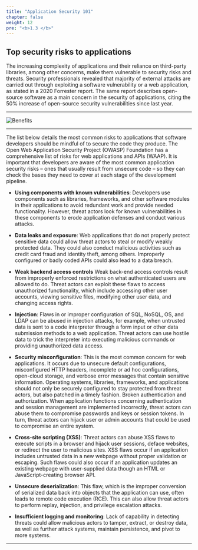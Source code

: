 ```yaml
---
title: "Application Security 101"
chapter: false
weight: 12
pre: "<b>1.3 </b>"
---
```


## Top security risks to applications

The increasing complexity of applications and their reliance on third-party libraries, among other concerns, make them vulnerable to security risks and threats. Security professionals revealed that majority of external attacks are carried out through exploiting a software vulnerability or a web application, as stated in a 2020 Forrester report. The same report describes open-source software as a main concern in the security of applications, citing the 50% increase of open-source security vulnerabilities since last year.

---

![Benefits](/images/101-1.png)

---

The list below details the most common risks to applications that software developers should be mindful of to secure the code they produce. The Open Web Application Security Project (OWASP) Foundation has a comprehensive list of risks for web applications and APIs (WAAP). It is important that developers are aware of the most common application security risks – ones that usually result from unsecure code – so they can check the bases they need to cover at each stage of the development pipeline.

- **Using components with known vulnerabilities**: Developers use components such as libraries, frameworks, and other software modules in their applications to avoid redundant work and provide needed functionality. However, threat actors look for known vulnerabilities in these components to erode application defenses and conduct various attacks.

- **Data leaks and exposure**: Web applications that do not properly protect sensitive data could allow threat actors to steal or modify weakly protected data. They could also conduct malicious activities such as credit card fraud and identity theft, among others.  Improperly configured or badly coded APIs could also lead to a data breach.

- **Weak backend access controls** Weak back-end access controls result from improperly enforced restrictions on what authenticated users are allowed to do. Threat actors can exploit these flaws to access unauthorized functionality, which include accessing other user accounts, viewing sensitive files, modifying other user data, and changing access rights.

- **Injection**: Flaws in or improper configuration of SQL, NoSQL, OS, and LDAP can be abused in injection attacks, for example, when untrusted data is sent to a code interpreter through a form input or other data submission methods to a web application. Threat actors can use hostile data to trick the interpreter into executing malicious commands or providing unauthorized data access.

- **Security misconfiguration**: This is the most common concern for web applications. It occurs due to unsecure default configurations, misconfigured HTTP headers, incomplete or ad hoc configurations, open-cloud storage, and verbose error messages that contain sensitive information. Operating systems, libraries, frameworks, and applications should not only be securely configured to stay protected from threat actors, but also patched in a timely fashion.
Broken authentication and authorization. When application functions concerning authentication and session management are implemented incorrectly, threat actors can abuse them to compromise passwords and keys or session tokens. In turn, threat actors can hijack user or admin accounts that could be used to compromise an entire system.

- **Cross-site scripting (XSS)**: Threat actors can abuse XSS flaws to execute scripts in a browser and hijack user sessions, deface websites, or redirect the user to malicious sites. XSS flaws occur if an application includes untrusted data in a new webpage without proper validation or escaping. Such flaws could also occur if an application updates an existing webpage with user-supplied data though an HTML or JavaScript-creating browser API.

- **Unsecure deserialization**: This flaw, which is the improper conversion of serialized data back into objects that the application can use, often 
leads to remote code execution (RCE). This can also allow threat actors to perform replay, injection, and privilege escalation attacks.

- **Insufficient logging and monitoring**: Lack of capability in detecting threats could allow malicious actors to tamper, extract, or destroy data, as well as further attack systems, maintain persistence, and pivot to more systems.

---